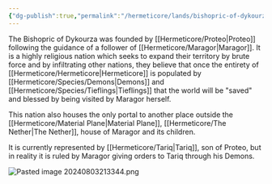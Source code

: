 ```yaml
---
{"dg-publish":true,"permalink":"/hermeticore/lands/bishopric-of-dykourza/"}
---
```


The Bishopric of Dykourza was founded by [[Hermeticore/Proteo\|Proteo]] following the guidance of a follower of [[Hermeticore/Maragor\|Maragor]]. It is a highly religious nation which seeks to expand their territory by brute force and by infiltrating other nations, they believe that once the entirety of [[Hermeticore/Hermeticore\|Hermeticore]] is populated by [[Hermeticore/Species/Demons\|Demons]] and [[Hermeticore/Species/Tieflings\|Tieflings]] that the world will be "saved" and blessed by being visited by Maragor herself.

This nation also houses the only portal to another place outside the [[Hermeticore/Material Plane\|Material Plane]], [[Hermeticore/The Nether\|The Nether]], house of Maragor and its children.

It is currently represented by [[Hermeticore/Tariq\|Tariq]], son of Proteo, but in reality it is ruled by Maragor giving orders to Tariq through his Demons.


![Pasted image 20240803213344.png](/img/user/images/Pasted%20image%2020240803213344.png)